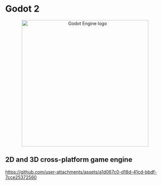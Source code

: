 # Godot 2

<p align="center">
  <a href="https://godotengine.org">
    <img src="https://github.com/user-attachments/assets/65e7a6b5-b9af-4338-b9a3-6143115df9af" width="400" alt="Godot Engine logo">
  </a>
</p>

## 2D and 3D cross-platform game engine

https://github.com/user-attachments/assets/a1d067c0-d18d-41cd-bbdf-7cce25372560

